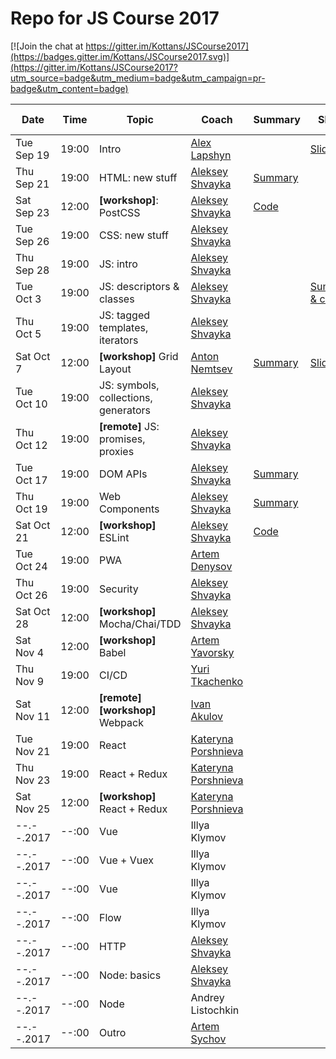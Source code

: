 # Repo for JS Course 2017

[![Join the chat at https://gitter.im/Kottans/JSCourse2017](https://badges.gitter.im/Kottans/JSCourse2017.svg)](https://gitter.im/Kottans/JSCourse2017?utm_source=badge&utm_medium=badge&utm_campaign=pr-badge&utm_content=badge)

Date       | Time  | Topic   | Coach   | Summary | Slides | Video | Home task
-----------|-------|---------|---------|---------|--------|-------|----------
Tue Sep 19 | 19:00 | Intro   | [Alex Lapshyn](https://github.com/sudodoki)|| [Slides](http://sudodoki.github.io/slides/kottans-intro-slides) |[Video](https://youtu.be/3wZsafZ0UPk) | [task](https://gist.github.com/sudodoki/5bc7551f1fcf6540d1f70fdf0726220e)
Thu Sep 21 | 19:00 | HTML: new stuff | [Aleksey Shvayka](https://github.com/shvaikalesh) | [Summary](lecture_summary/170921_html.md) | |TBA | [task](assignments/170921_html.md)
Sat Sep 23 | 12:00 | **[workshop]**: PostCSS | [Aleksey Shvayka](https://github.com/shvaikalesh) | [Code](lecture_summary/170923_workshop_postcss.md)
Tue Sep 26 | 19:00 | CSS: new stuff | [Aleksey Shvayka](https://github.com/shvaikalesh)
Thu Sep 28 | 19:00 | JS: intro | [Aleksey Shvayka](https://github.com/shvaikalesh)
Tue Oct 3 | 19:00 | JS: descriptors & classes | [Aleksey Shvayka](https://github.com/shvaikalesh) || [Summary & code](lecture_summary/171003_js_old_stuff.md)
Thu Oct 5 | 19:00 | JS: tagged templates, iterators | [Aleksey Shvayka](https://github.com/shvaikalesh)
Sat Oct 7 | 12:00 | **[workshop]** Grid Layout | [Anton Nemtsev](https://github.com/SilentImp)| [Summary](lecture_summary/171007_workshop_grid_layout.md)|[Slides](https://silentimp.github.io/grid/)||[task](https://docs.google.com/document/d/1sMaCr7T8osfR5Lhn2-5gGFhU7Lxcd0SqNuy_YFfunLs/edit?usp=sharing)
Tue Oct 10 | 19:00 | JS: symbols, collections, generators | [Aleksey Shvayka](https://github.com/shvaikalesh)
Thu Oct 12 | 19:00 | **[remote]** JS: promises, proxies | [Aleksey Shvayka](https://github.com/shvaikalesh)
Tue Oct 17 | 19:00 | DOM APIs | [Aleksey Shvayka](https://github.com/shvaikalesh) | [Summary](lecture_summary/171016_dom_api.md) ||| [task](assignments/171016_dom_api.md)
Thu Oct 19 | 19:00 | Web Components | [Aleksey Shvayka](https://github.com/shvaikalesh) | [Summary](lecture_summary/171019_web_components.md) ||| [task](assignments/171019_web_components.md)
Sat Oct 21 | 12:00 | **[workshop]** ESLint | [Aleksey Shvayka](https://github.com/shvaikalesh) | [Code](lecture_summary/171021_eslint_workshop.md)
Tue Oct 24 | 19:00 | PWA | [Artem Denysov](https://github.com/denar90)
Thu Oct 26 | 19:00 | Security | [Aleksey Shvayka](https://github.com/shvaikalesh)
Sat Oct 28 | 12:00 | **[workshop]** Mocha/Chai/TDD | [Aleksey Shvayka](https://github.com/shvaikalesh)
Sat Nov 4  | 12:00 | **[workshop]** Babel | [Artem Yavorsky](https://github.com/yavorsky)
Thu Nov 9  | 19:00 | CI/CD | [Yuri Tkachenko](https://github.com/tyv)
Sat Nov 11 | 12:00 | **[remote]** **[workshop]** Webpack | [Ivan Akulov](https://github.com/iamakulov)
Tue Nov 21 | 19:00 | React | [Kateryna Porshnieva](https://github.com/krambertech)
Thu Nov 23 | 19:00 | React + Redux | [Kateryna Porshnieva](https://github.com/krambertech)
Sat Nov 25 | 12:00 | **[workshop]** React + Redux | [Kateryna Porshnieva](https://github.com/krambertech)
--.--.2017 | --:00 | Vue | Illya Klymov
--.--.2017 | --:00 | Vue + Vuex | Illya Klymov
--.--.2017 | --:00 | Vue | Illya Klymov
--.--.2017 | --:00 | Flow | Illya Klymov
--.--.2017 | --:00 | HTTP | [Aleksey Shvayka](https://github.com/shvaikalesh)
--.--.2017 | --:00 | Node: basics | [Aleksey Shvayka](https://github.com/shvaikalesh)
--.--.2017 | --:00 | Node | Andrey Listochkin
--.--.2017 | --:00 | Outro | [Artem Sychov](https://github.com/suchov)
